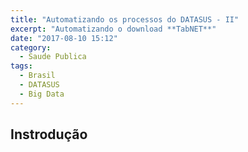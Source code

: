 ```yaml
---
title: "Automatizando os processos do DATASUS - II"
excerpt: "Automatizando o download **TabNET**"
date: "2017-08-10 15:12"
category:
  - Saude Publica
tags:
  - Brasil
  - DATASUS
  - Big Data
---
```


## Instrodução

